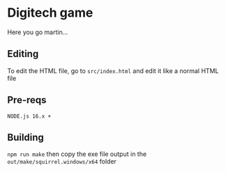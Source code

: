 # Digitech game

Here you go martin...

## Editing

To edit the HTML file, go to `src/index.html` and edit it like a normal HTML file

## Pre-reqs

`NODE.js 16.x +`

## Building

`npm run make`
then copy the exe file output in the `out/make/squirrel.windows/x64` folder